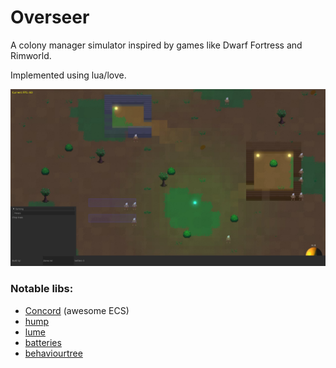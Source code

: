 # Overseer
A colony manager simulator inspired by games like Dwarf Fortress and Rimworld.

Implemented using lua/love.

![Screenshot](./media/screenshots/screen1.jpg)

### Notable libs:
- [Concord](https://github.com/Tjakka5/Concord) (awesome ECS)
- [hump](https://github.com/vrld/hump)
- [lume](https://github.com/rxi/lume/blob/master/lume.lua)
- [batteries](https://github.com/1bardesign/batteries)
- [behaviourtree](https://github.com/tanema/behaviourtree.lua)
